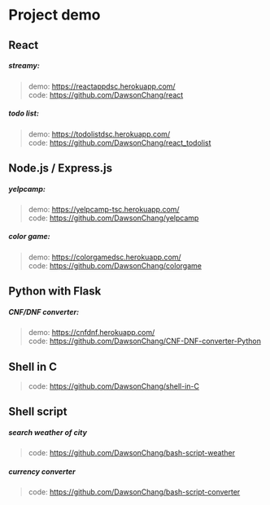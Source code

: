 # Project demo

## React
##### streamy:
> demo: https://reactappdsc.herokuapp.com/ <br>
code: https://github.com/DawsonChang/react

##### todo list:
> demo: https://todolistdsc.herokuapp.com/ <br>
code: https://github.com/DawsonChang/react_todolist

## Node.js / Express.js
##### yelpcamp:
> demo: https://yelpcamp-tsc.herokuapp.com/ <br>
code: https://github.com/DawsonChang/yelpcamp

##### color game:
> demo: https://colorgamedsc.herokuapp.com/ <br>
code: https://github.com/DawsonChang/colorgame

## Python with Flask
##### CNF/DNF converter:
> demo: https://cnfdnf.herokuapp.com/ <br>
code: https://github.com/DawsonChang/CNF-DNF-converter-Python

## Shell in C
> code: https://github.com/DawsonChang/shell-in-C

## Shell script
##### search weather of city
> code: https://github.com/DawsonChang/bash-script-weather

##### currency converter
> code: https://github.com/DawsonChang/bash-script-converter
